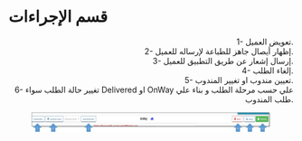 # قسم الإجراءات

<p align="right">1- تعويض العميل.
<br>2- إظهار أيصال جاهز للطباعة لإرساله للعميل.
<br>3- إرسال إشعار عن طريق التطبيق للعميل.
<br>4- إلغاء الطلب.
<br>5- تعيين مندوب او تغيير المندوب.
<br>6- تغيير حالة الطلب سواء Delivered او OnWay علي حسب مرحلة الطلب و بناء علي طلب المندوب.</p>

<figure><img src="../../../../.gitbook/assets/Actions.jpg" alt=""><figcaption></figcaption></figure>

